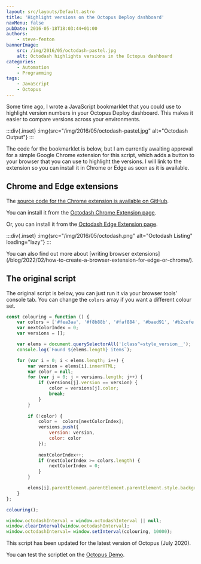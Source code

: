 ```yaml
---
layout: src/layouts/Default.astro
title: 'Highlight versions on the Octopus Deploy dashboard'
navMenu: false
pubDate: 2016-05-18T18:03:44+01:00
authors:
    - steve-fenton
bannerImage:
    src: /img/2016/05/octodash-pastel.jpg
    alt: Octodash highlights versions in the Octopus dashboard
categories:
    - Automation
    - Programming
tags:
    - JavaScript
    - Octopus
---
```


Some time ago, I wrote a JavaScript bookmarklet that you could use to highlight version numbers in your Octopus Deploy dashboard. This makes it easier to compare versions across your environments.

:::div{.inset}
:img{src="/img/2016/05/octodash-pastel.jpg" alt="Octodash Output"}
:::

The code for the bookmarklet is below, but I am currently awaiting approval for a simple Google Chrome extension for this script, which adds a button to your browser that you can use to highlight the versions. I will link to the extension so you can install it in Chrome or Edge as soon as it is available.

## Chrome and Edge extensions

The [source code for the Chrome extension is available on GitHub](https://github.com/Steve-Fenton/octodash).

You can install it from the [Octodash Chrome Extension page](https://chrome.google.com/webstore/detail/octodash/fibfpjkgbnjceeblhkbmabfhebmdogcl).

Or, you can install it from the [Octodash Edge Extension page](https://microsoftedge.microsoft.com/addons/search/octodash).

:::div{.inset}
:img{src="/img/2016/05/octodash.png" alt="Octodash Listing" loading="lazy"}
:::

You can also find out more about [writing browser extensions]\(/blog/2022/02/how-to-create-a-browser-extension-for-edge-or-chrome/).

## The original script

The original script is below, you can just run it via your browser tools’ console tab. You can change the `colors` array if you want a different colour set.

```javascript
const colouring = function () {
    var colors = ['#fea3aa', '#f8b88b', '#faf884', '#baed91', '#b2cefe', '#f2a2e8'];
    var nextColorIndex = 0;
    var versions = [];

    var elems = document.querySelectorAll('[class^=style_version__');
    console.log(`Found ${elems.length} items`);

    for (var i = 0; i < elems.length; i++) {
        var version = elems[i].innerHTML;
        var color = null;
        for (var j = 0; j < versions.length; j++) {
            if (versions[j].version == version) {
                color = versions[j].color;
                break;
            }
        }
        
        if (!color) {
            color =  colors[nextColorIndex];
            versions.push({
                version: version,
                color: color
            });
            
            nextColorIndex++;
            if (nextColorIndex >= colors.length) {
                nextColorIndex = 0;
            }
        }

        elems[i].parentElement.parentElement.parentElement.style.backgroundColor = color;
    }
};

colouring();

window.octodashInterval = window.octodashInterval || null;
window.clearInterval(window.octodashInterval);
window.octodashInterval= window.setInterval(colouring, 10000);
```

This script has been updated for the latest version of Octopus (July 2020).

You can test the scriptlet on the [Octopus Demo](https://demo.octopusdeploy.com/app#/).